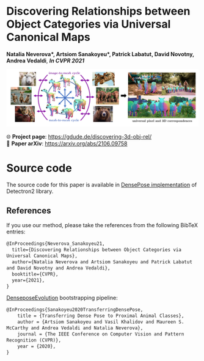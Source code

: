 # Discovering Relationships between Object Categories via Universal Canonical Maps
**Natalia Neverova\*, Artsiom Sanakoyeu\*, Patrick Labatut, David Novotny, Andrea Vedaldi**,
***In CVPR 2021*** 


![image](https://github.com/asanakoy/discovering-3d-obj-rel/blob/main/docs/index_files/teaser.png)


🌐 **Project page**: https://gdude.de/discovering-3d-obj-rel/   
📝 **Paper arXiv**: https://arxiv.org/abs/2106.09758

# Source code
The source code for this paper is available in [DensePose implementation](https://github.com/facebookresearch/detectron2/tree/master/projects/DensePose) of Detectron2 library.



## <a name="References"></a> References

If you use our method, please take the references from the following
BibTeX entries:


```
@InProceedings{Neverova_Sanakoyeu21,
  title={Discovering Relationships between Object Categories via Universal Canonical Maps},
  author={Natalia Neverova and Artsiom Sanakoyeu and Patrick Labatut and David Novotny and Andrea Vedaldi},
  booktitle={CVPR},
  year={2021},
}
```


[DenseposeEvolution](https://gdude.de/densepose-evolution/) bootstrapping pipeline:
```
@InProceedings{Sanakoyeu2020TransferringDensePose,
    title = {Transferring Dense Pose to Proximal Animal Classes},
    author = {Artsiom Sanakoyeu and Vasil Khalidov and Maureen S. McCarthy and Andrea Vedaldi and Natalia Neverova},
    journal = {The IEEE Conference on Computer Vision and Pattern Recognition (CVPR)},
    year = {2020},
}
```
